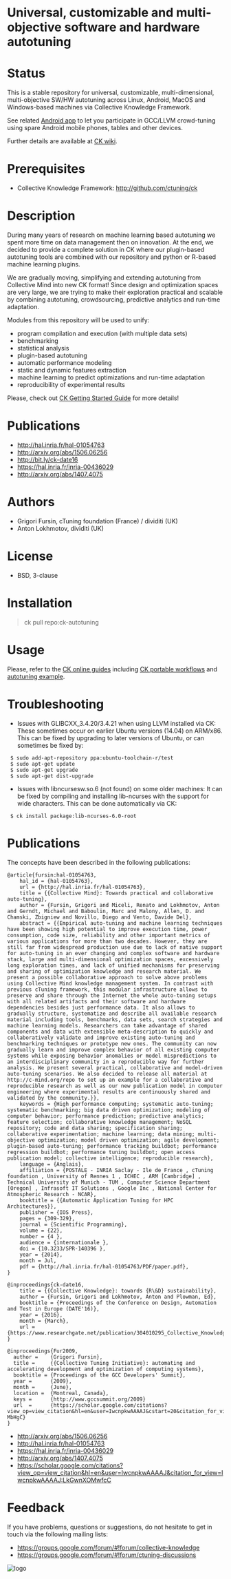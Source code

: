 Universal, customizable and multi-objective software and hardware autotuning
============================================================================

Status
======
This is a stable repository for universal, customizable, 
multi-dimensional, multi-objective SW/HW autotuning 
across Linux, Android, MacOS and Windows-based machines
via Collective Knowledge Framework.

See related [Android app](https://play.google.com/store/apps/details?id=openscience.crowdsource.experiments)
to let you participate in GCC/LLVM crowd-tuning using
spare Android mobile phones, tables and other devices.

Further details are available at [CK wiki](https://github.com/ctuning/ck/wiki).

Prerequisites
=============
* Collective Knowledge Framework: http://github.com/ctuning/ck

Description
===========
During many years of research on machine learning based autotuning 
we spent more time on data management then on innovation. At the end,
we decided to provide a complete solution in CK where our plugin-based 
autotuning tools are combined with our repository and python or
R-based machine learning plugins.

We are gradually moving, simplifying and extending autotuning
from Collective Mind into new CK format! Since design and optimization
spaces are very large, we are trying to make their exploration practical 
and scalable by combining autotuning, crowdsourcing, predictive 
analytics and run-time adaptation.

Modules from this repository will be used to unify:
* program compilation and execution (with multiple data sets)
* benchmarking
* statistical analysis
* plugin-based autotuning
* automatic performance modeling
* static and dynamic features extraction
* machine learning to predict optimizations and run-time adaptation
* reproducibility of experimental results

Please, check out [CK Getting Started Guide](https://github.com/ctuning/ck/wiki) for more details!

Publications
============
* http://hal.inria.fr/hal-01054763
* http://arxiv.org/abs/1506.06256
* http://bit.ly/ck-date16
* https://hal.inria.fr/inria-00436029
* http://arxiv.org/abs/1407.4075

Authors
=======

* Grigori Fursin, cTuning foundation (France) / dividiti (UK)
* Anton Lokhmotov, dividiti (UK)

License
=======
* BSD, 3-clause

Installation
============

> ck pull repo:ck-autotuning

Usage
=====

Please, refer to the [CK online guides](https://github.com/ctuning/ck/wiki)
including [CK portable workflows](https://github.com/ctuning/ck/wiki/Portable-workflows)
and [autotuning example](https://github.com/ctuning/ck/wiki/Autotuning).

Troubleshooting
===============
* Issues with GLIBCXX_3.4.20/3.4.21 when using LLVM installed via CK: These sometimes occur on earlier Ubuntu versions (14.04) 
  on ARM/x86. This can be fixed by upgrading to later versions of Ubuntu, or can sometimes be fixed by:

```
 $ sudo add-apt-repository ppa:ubuntu-toolchain-r/test
 $ sudo apt-get update
 $ sudo apt-get upgrade
 $ sudo apt-get dist-upgrade
```

* Issues with libncursesw.so.6 (not found) on some older machines: It can be fixed 
  by compiling and installing lib-ncurses with the support for wide characters. This can be done automatically via CK:

```
 $ ck install package:lib-ncurses-6.0-root
```

Publications
============

The concepts have been described in the following publications:

```
@article{fursin:hal-01054763,
    hal_id = {hal-01054763},
    url = {http://hal.inria.fr/hal-01054763},
    title = {{Collective Mind}: Towards practical and collaborative auto-tuning},
    author = {Fursin, Grigori and Miceli, Renato and Lokhmotov, Anton and Gerndt, Michael and Baboulin, Marc and Malony, Allen, D. and Chamski, Zbigniew and Novillo, Diego and Vento, Davide Del},
    abstract = {{Empirical auto-tuning and machine learning techniques have been showing high potential to improve execution time, power consumption, code size, reliability and other important metrics of various applications for more than two decades. However, they are still far from widespread production use due to lack of native support for auto-tuning in an ever changing and complex software and hardware stack, large and multi-dimensional optimization spaces, excessively long exploration times, and lack of unified mechanisms for preserving and sharing of optimization knowledge and research material. We present a possible collaborative approach to solve above problems using Collective Mind knowledge management system. In contrast with previous cTuning framework, this modular infrastructure allows to preserve and share through the Internet the whole auto-tuning setups with all related artifacts and their software and hardware dependencies besides just performance data. It also allows to gradually structure, systematize and describe all available research material including tools, benchmarks, data sets, search strategies and machine learning models. Researchers can take advantage of shared components and data with extensible meta-description to quickly and collaboratively validate and improve existing auto-tuning and benchmarking techniques or prototype new ones. The community can now gradually learn and improve complex behavior of all existing computer systems while exposing behavior anomalies or model mispredictions to an interdisciplinary community in a reproducible way for further analysis. We present several practical, collaborative and model-driven auto-tuning scenarios. We also decided to release all material at http://c-mind.org/repo to set up an example for a collaborative and reproducible research as well as our new publication model in computer engineering where experimental results are continuously shared and validated by the community.}},
    keywords = {High performance computing; systematic auto-tuning; systematic benchmarking; big data driven optimization; modeling of computer behavior; performance prediction; predictive analytics; feature selection; collaborative knowledge management; NoSQL repository; code and data sharing; specification sharing; collaborative experimentation; machine learning; data mining; multi-objective optimization; model driven optimization; agile development; plugin-based auto-tuning; performance tracking buildbot; performance regression buildbot; performance tuning buildbot; open access publication model; collective intelligence; reproducible research},
    language = {Anglais},
    affiliation = {POSTALE - INRIA Saclay - Ile de France , cTuning foundation , University of Rennes 1 , ICHEC , ARM [Cambridge] , Technical University of Munich - TUM , Computer Science Department [Oregon] , Infrasoft IT Solutions , Google Inc , National Center for Atmospheric Research - NCAR},
    booktitle = {{Automatic Application Tuning for HPC Architectures}},
    publisher = {IOS Press},
    pages = {309-329},
    journal = {Scientific Programming},
    volume = {22},
    number = {4 },
    audience = {internationale },
    doi = {10.3233/SPR-140396 },
    year = {2014},
    month = Jul,
    pdf = {http://hal.inria.fr/hal-01054763/PDF/paper.pdf},
}

@inproceedings{ck-date16,
    title = {{Collective Knowledge}: towards {R\&D} sustainability},
    author = {Fursin, Grigori and Lokhmotov, Anton and Plowman, Ed},
    booktitle = {Proceedings of the Conference on Design, Automation and Test in Europe (DATE'16)},
    year = {2016},
    month = {March},
    url = {https://www.researchgate.net/publication/304010295_Collective_Knowledge_Towards_RD_Sustainability}
}

@inproceedings{Fur2009,
  author =    {Grigori Fursin},
  title =     {{Collective Tuning Initiative}: automating and accelerating development and optimization of computing systems},
  booktitle = {Proceedings of the GCC Developers' Summit},
  year =      {2009},
  month =     {June},
  location =  {Montreal, Canada},
  keys =      {http://www.gccsummit.org/2009}
  url  =      {https://scholar.google.com/citations?view_op=view_citation&hl=en&user=IwcnpkwAAAAJ&cstart=20&citation_for_view=IwcnpkwAAAAJ:8k81kl-MbHgC}
}
```

* http://arxiv.org/abs/1506.06256
* http://hal.inria.fr/hal-01054763
* https://hal.inria.fr/inria-00436029
* http://arxiv.org/abs/1407.4075
* https://scholar.google.com/citations?view_op=view_citation&hl=en&user=IwcnpkwAAAAJ&citation_for_view=IwcnpkwAAAAJ:LkGwnXOMwfcC

Feedback
========

If you have problems, questions or suggestions, do not hesitate to get in touch
via the following mailing lists:
* https://groups.google.com/forum/#!forum/collective-knowledge
* https://groups.google.com/forum/#!forum/ctuning-discussions

![logo](https://github.com/ctuning/ck-guide-images/blob/master/logo-validated-by-the-community-simple.png)
